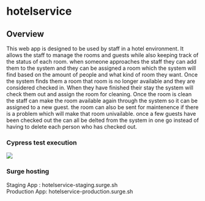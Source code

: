 # hotelservice

## Overview
This web app is designed to be used by staff in a hotel environment. It allows the staff to manage the rooms and guests while also keeping track of the status of each room. when someone approaches the staff they can add them to the system and they can be assigned a room which the system will find based on the amount of people and what kind of room they want. Once the system finds them a room that room is no longer available and they are considered checked in. When they have finished their stay the system will check them out and assign the room for cleaning. Once the room is clean the staff can make the room available again through the system so it can be assigned to a new guest. the room can also be sent for maintenence if there is a problem which will make that room univailable. once a few guests have been checked out the can all be delted from the system in one go instead of having to delete each person who has checked out.

### Cypress test execution

![][datamodel]

### Surge hosting

Staging App :  hotelservice-staging.surge.sh  
Production  App: hotelservice-production.surge.sh

[datamodel]: ./img/test.png
